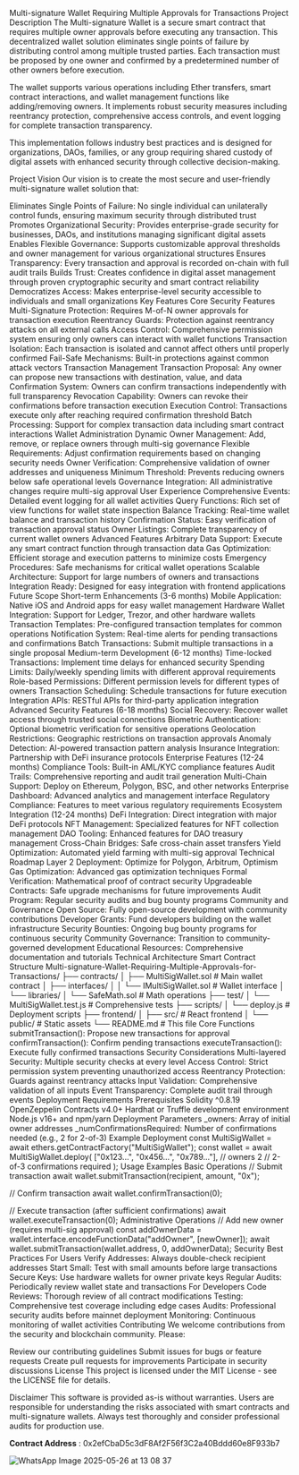 Multi-signature Wallet Requiring Multiple Approvals for Transactions
Project Description
The Multi-signature Wallet is a secure smart contract that requires multiple owner approvals before executing any transaction. This decentralized wallet solution eliminates single points of failure by distributing control among multiple trusted parties. Each transaction must be proposed by one owner and confirmed by a predetermined number of other owners before execution.

The wallet supports various operations including Ether transfers, smart contract interactions, and wallet management functions like adding/removing owners. It implements robust security measures including reentrancy protection, comprehensive access controls, and event logging for complete transaction transparency.

This implementation follows industry best practices and is designed for organizations, DAOs, families, or any group requiring shared custody of digital assets with enhanced security through collective decision-making.

Project Vision
Our vision is to create the most secure and user-friendly multi-signature wallet solution that:

Eliminates Single Points of Failure: No single individual can unilaterally control funds, ensuring maximum security through distributed trust
Promotes Organizational Security: Provides enterprise-grade security for businesses, DAOs, and institutions managing significant digital assets
Enables Flexible Governance: Supports customizable approval thresholds and owner management for various organizational structures
Ensures Transparency: Every transaction and approval is recorded on-chain with full audit trails
Builds Trust: Creates confidence in digital asset management through proven cryptographic security and smart contract reliability
Democratizes Access: Makes enterprise-level security accessible to individuals and small organizations
Key Features
Core Security Features
Multi-Signature Protection: Requires M-of-N owner approvals for transaction execution
Reentrancy Guards: Protection against reentrancy attacks on all external calls
Access Control: Comprehensive permission system ensuring only owners can interact with wallet functions
Transaction Isolation: Each transaction is isolated and cannot affect others until properly confirmed
Fail-Safe Mechanisms: Built-in protections against common attack vectors
Transaction Management
Transaction Proposal: Any owner can propose new transactions with destination, value, and data
Confirmation System: Owners can confirm transactions independently with full transparency
Revocation Capability: Owners can revoke their confirmations before transaction execution
Execution Control: Transactions execute only after reaching required confirmation threshold
Batch Processing: Support for complex transaction data including smart contract interactions
Wallet Administration
Dynamic Owner Management: Add, remove, or replace owners through multi-sig governance
Flexible Requirements: Adjust confirmation requirements based on changing security needs
Owner Verification: Comprehensive validation of owner addresses and uniqueness
Minimum Threshold: Prevents reducing owners below safe operational levels
Governance Integration: All administrative changes require multi-sig approval
User Experience
Comprehensive Events: Detailed event logging for all wallet activities
Query Functions: Rich set of view functions for wallet state inspection
Balance Tracking: Real-time wallet balance and transaction history
Confirmation Status: Easy verification of transaction approval status
Owner Listings: Complete transparency of current wallet owners
Advanced Features
Arbitrary Data Support: Execute any smart contract function through transaction data
Gas Optimization: Efficient storage and execution patterns to minimize costs
Emergency Procedures: Safe mechanisms for critical wallet operations
Scalable Architecture: Support for large numbers of owners and transactions
Integration Ready: Designed for easy integration with frontend applications
Future Scope
Short-term Enhancements (3-6 months)
Mobile Application: Native iOS and Android apps for easy wallet management
Hardware Wallet Integration: Support for Ledger, Trezor, and other hardware wallets
Transaction Templates: Pre-configured transaction templates for common operations
Notification System: Real-time alerts for pending transactions and confirmations
Batch Transactions: Submit multiple transactions in a single proposal
Medium-term Development (6-12 months)
Time-locked Transactions: Implement time delays for enhanced security
Spending Limits: Daily/weekly spending limits with different approval requirements
Role-based Permissions: Different permission levels for different types of owners
Transaction Scheduling: Schedule transactions for future execution
Integration APIs: RESTful APIs for third-party application integration
Advanced Security Features (6-18 months)
Social Recovery: Recover wallet access through trusted social connections
Biometric Authentication: Optional biometric verification for sensitive operations
Geolocation Restrictions: Geographic restrictions on transaction approvals
Anomaly Detection: AI-powered transaction pattern analysis
Insurance Integration: Partnership with DeFi insurance protocols
Enterprise Features (12-24 months)
Compliance Tools: Built-in AML/KYC compliance features
Audit Trails: Comprehensive reporting and audit trail generation
Multi-Chain Support: Deploy on Ethereum, Polygon, BSC, and other networks
Enterprise Dashboard: Advanced analytics and management interface
Regulatory Compliance: Features to meet various regulatory requirements
Ecosystem Integration (12-24 months)
DeFi Integration: Direct integration with major DeFi protocols
NFT Management: Specialized features for NFT collection management
DAO Tooling: Enhanced features for DAO treasury management
Cross-Chain Bridges: Safe cross-chain asset transfers
Yield Optimization: Automated yield farming with multi-sig approval
Technical Roadmap
Layer 2 Deployment: Optimize for Polygon, Arbitrum, Optimism
Gas Optimization: Advanced gas optimization techniques
Formal Verification: Mathematical proof of contract security
Upgradeable Contracts: Safe upgrade mechanisms for future improvements
Audit Program: Regular security audits and bug bounty programs
Community and Governance
Open Source: Fully open-source development with community contributions
Developer Grants: Fund developers building on the wallet infrastructure
Security Bounties: Ongoing bug bounty programs for continuous security
Community Governance: Transition to community-governed development
Educational Resources: Comprehensive documentation and tutorials
Technical Architecture
Smart Contract Structure
Multi-signature-Wallet-Requiring-Multiple-Approvals-for-Transactions/
├── contracts/
│   ├── MultiSigWallet.sol           # Main wallet contract
│   ├── interfaces/
│   │   └── IMultiSigWallet.sol      # Wallet interface
│   └── libraries/
│       └── SafeMath.sol             # Math operations
├── test/
│   └── MultiSigWallet.test.js       # Comprehensive tests
├── scripts/
│   └── deploy.js                    # Deployment scripts
├── frontend/
│   ├── src/                         # React frontend
│   └── public/                      # Static assets
└── README.md                        # This file
Core Functions
submitTransaction(): Propose new transactions for approval
confirmTransaction(): Confirm pending transactions
executeTransaction(): Execute fully confirmed transactions
Security Considerations
Multi-layered Security: Multiple security checks at every level
Access Control: Strict permission system preventing unauthorized access
Reentrancy Protection: Guards against reentrancy attacks
Input Validation: Comprehensive validation of all inputs
Event Transparency: Complete audit trail through events
Deployment Requirements
Prerequisites
Solidity ^0.8.19
OpenZeppelin Contracts v4.0+
Hardhat or Truffle development environment
Node.js v16+ and npm/yarn
Deployment Parameters
_owners: Array of initial owner addresses
_numConfirmationsRequired: Number of confirmations needed (e.g., 2 for 2-of-3)
Example Deployment
const MultiSigWallet = await ethers.getContractFactory("MultiSigWallet");
const wallet = await MultiSigWallet.deploy(
    ["0x123...", "0x456...", "0x789..."], // owners
    2 // 2-of-3 confirmations required
);
Usage Examples
Basic Operations
// Submit transaction
await wallet.submitTransaction(recipient, amount, "0x");

// Confirm transaction
await wallet.confirmTransaction(0);

// Execute transaction (after sufficient confirmations)
await wallet.executeTransaction(0);
Administrative Operations
// Add new owner (requires multi-sig approval)
const addOwnerData = wallet.interface.encodeFunctionData("addOwner", [newOwner]);
await wallet.submitTransaction(wallet.address, 0, addOwnerData);
Security Best Practices
For Users
Verify Addresses: Always double-check recipient addresses
Start Small: Test with small amounts before large transactions
Secure Keys: Use hardware wallets for owner private keys
Regular Audits: Periodically review wallet state and transactions
For Developers
Code Reviews: Thorough review of all contract modifications
Testing: Comprehensive test coverage including edge cases
Audits: Professional security audits before mainnet deployment
Monitoring: Continuous monitoring of wallet activities
Contributing
We welcome contributions from the security and blockchain community. Please:

Review our contributing guidelines
Submit issues for bugs or feature requests
Create pull requests for improvements
Participate in security discussions
License
This project is licensed under the MIT License - see the LICENSE file for details.

Disclaimer
This software is provided as-is without warranties. Users are responsible for understanding the risks associated with smart contracts and multi-signature wallets. Always test thoroughly and consider professional audits for production use.

**Contract Address** : 0x2efCbaD5c3dF8Af2F56f3C2a40Bddd60e8F933b7

![WhatsApp Image 2025-05-26 at 13 08 37](https://github.com/user-attachments/assets/27cd17b5-6a56-418e-bf17-c3997cef7a80)
